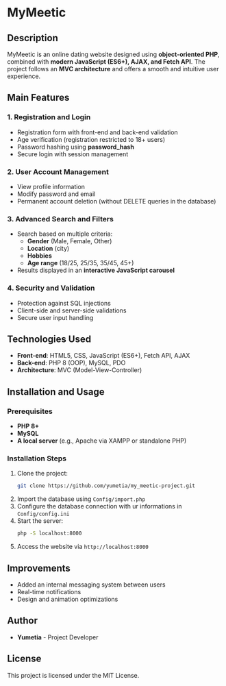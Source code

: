 # MyMeetic

## Description
MyMeetic is an online dating website designed using **object-oriented PHP**, combined with **modern JavaScript (ES6+), AJAX, and Fetch API**. The project follows an **MVC architecture** and offers a smooth and intuitive user experience.

## Main Features
### 1. Registration and Login
- Registration form with front-end and back-end validation
- Age verification (registration restricted to 18+ users)
- Password hashing using **password_hash**
- Secure login with session management

### 2. User Account Management
- View profile information
- Modify password and email
- Permanent account deletion (without DELETE queries in the database)

### 3. Advanced Search and Filters
- Search based on multiple criteria:
  - **Gender** (Male, Female, Other)
  - **Location** (city)
  - **Hobbies** 
  - **Age range** (18/25, 25/35, 35/45, 45+)
- Results displayed in an **interactive JavaScript carousel**

### 4. Security and Validation
- Protection against SQL injections
- Client-side and server-side validations
- Secure user input handling

## Technologies Used
- **Front-end**: HTML5, CSS, JavaScript (ES6+), Fetch API, AJAX
- **Back-end**: PHP 8 (OOP), MySQL, PDO
- **Architecture**: MVC (Model-View-Controller)

## Installation and Usage
### Prerequisites
- **PHP 8+**
- **MySQL**
- **A local server** (e.g., Apache via XAMPP or standalone PHP)

### Installation Steps
1. Clone the project:
   ```bash
   git clone https://github.com/yumetia/my_meetic-project.git
   ```
2. Import the database using `Config/import.php`
3. Configure the database connection with ur informations in `Config/config.ini`
4. Start the server:
   ```bash
   php -S localhost:8000
   ```
5. Access the website via `http://localhost:8000`

## Improvements
- Added an internal messaging system between users
- Real-time notifications
- Design and animation optimizations

## Author
- **Yumetia** - Project Developer

## License
This project is licensed under the MIT License.
